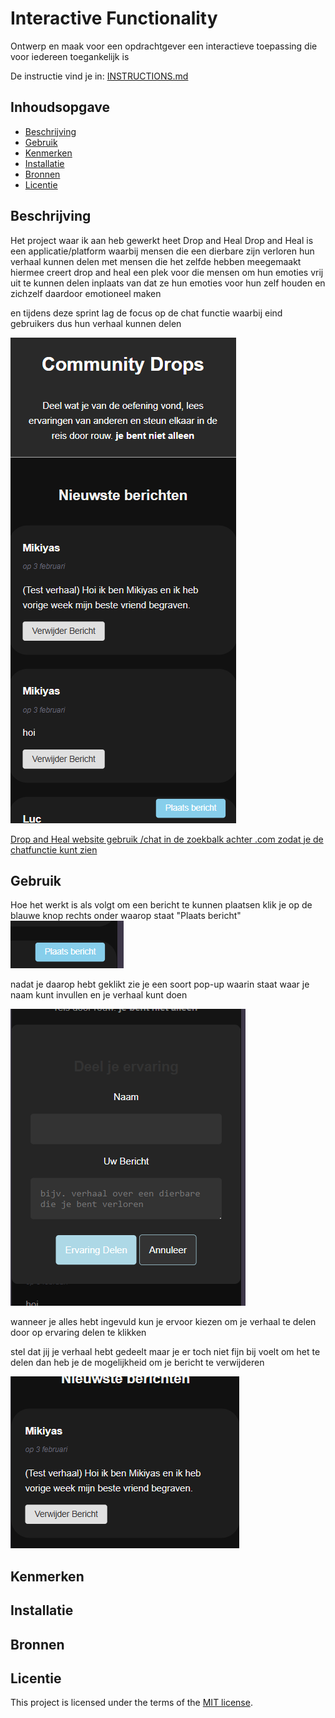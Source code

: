 # Interactive Functionality

Ontwerp en maak voor een opdrachtgever een interactieve toepassing die voor iedereen toegankelijk is

De instructie vind je in: [INSTRUCTIONS.md](https://github.com/fdnd-task/the-web-is-for-everyone-interactive-functionality/blob/main/docs/INSTRUCTIONS.md)


## Inhoudsopgave

  * [Beschrijving](#beschrijving)
  * [Gebruik](#gebruik)
  * [Kenmerken](#kenmerken)
  * [Installatie](#installatie)
  * [Bronnen](#bronnen)
  * [Licentie](#licentie)

## Beschrijving
<!-- Bij Beschrijving staat kort beschreven wat voor project het is en wat je hebt gemaakt -->

Het project waar ik aan heb gewerkt heet Drop and Heal 
Drop and Heal is een applicatie/platform waarbij mensen die een dierbare
zijn verloren hun verhaal kunnen delen met mensen die het zelfde hebben meegemaakt hiermee creert drop and heal een plek voor die mensen om hun emoties vrij uit te kunnen delen inplaats van dat ze hun emoties voor hun zelf houden en zichzelf daardoor emotioneel maken 

en tijdens deze sprint lag de focus op de chat functie waarbij eind gebruikers dus hun verhaal kunnen delen

<!-- Voeg een mooie poster visual of video toe 📸 -->

![alt text](image-1.png)


<!-- Voeg een link toe naar GitHub Pages 🌐-->

[Drop and Heal website gebruik /chat in de zoekbalk achter .com zodat je de chatfunctie kunt zien](https://the-web-is-for-everyone-interactive-ew9n.onrender.com/)

## Gebruik
<!-- Bij Gebruik staat de user story, hoe het werkt en wat je er mee kan. -->
Hoe het werkt is als volgt om een bericht te kunnen plaatsen klik je op de blauwe knop rechts onder waarop staat "Plaats bericht"
<img src="/public/assets/Schermafbeelding 2025-04-06 152918.png">

nadat je daarop hebt geklikt zie je een soort pop-up waarin staat waar je naam kunt invullen en je verhaal kunt doen 

<img src="/public/assets/Schermafbeelding 2025-04-06 153103.png">

wanneer je alles hebt ingevuld kun je ervoor kiezen om je verhaal te delen door op ervaring delen te klikken 

stel dat jij je verhaal hebt gedeelt maar je er toch niet fijn bij voelt om het te delen dan heb je de mogelijkheid om je bericht te verwijderen 

![alt text](image.png)

## Kenmerken
<!-- Bij Kenmerken staat welke technieken zijn gebruikt en hoe. Wat is de HTML structuur? Wat zijn de belangrijkste dingen in CSS? Wat is er met JS gedaan en hoe? Misschien heb je iets met NodeJS gedaan, of heb je een framework of library gebruikt? -->

## Installatie
<!-- Bij Installatie staat hoe een andere developer aan jouw repo kan werken -->


## Bronnen

## Licentie

This project is licensed under the terms of the [MIT license](./LICENSE).
